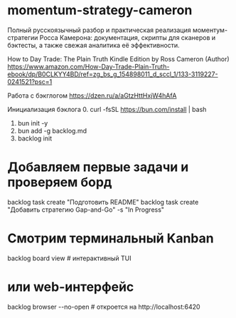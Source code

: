 # momentum-strategy-cameron
Полный русскоязычный разбор и практическая реализация моментум-стратегии Росса Камерона: документация, скрипты для сканеров и бэктесты, а также свежая аналитика её эффективности.

How to Day Trade: The Plain Truth Kindle Edition by Ross Cameron (Author)
https://www.amazon.com/How-Day-Trade-Plain-Truth-ebook/dp/B0CLKYY4BD/ref=zg_bs_g_154898011_d_sccl_1/133-3119227-0241521?psc=1

Работа с бэкглогом
https://dzen.ru/a/aGtzHttHxjW4hAfA

Инициализация бэклога
0. curl -fsSL https://bun.com/install | bash 
1. bun init -y
2. bun add -g backlog.md
3. backlog init

# Добавляем первые задачи и проверяем борд
backlog task create "Подготовить README"
backlog task create "Добавить стратегию Gap-and-Go" -s "In Progress"

# Смотрим терминальный Kanban
backlog board view          # интерактивный TUI
# или web-интерфейс
backlog browser --no-open   # откроется на http://localhost:6420